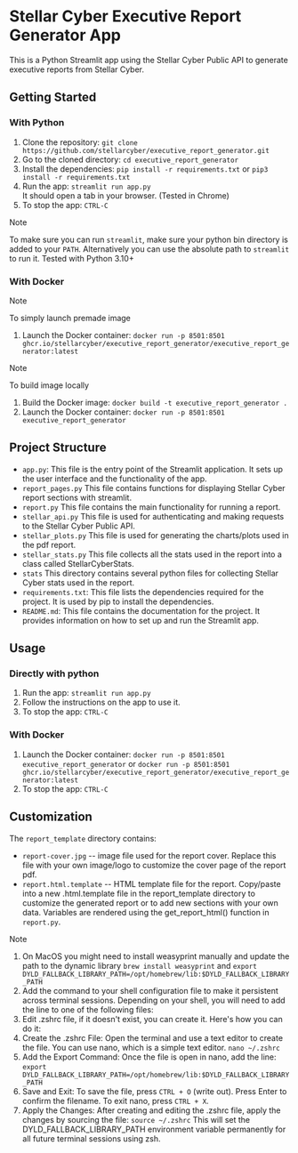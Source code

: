 # Stellar Cyber Executive Report Generator App

This is a Python Streamlit app using the Stellar Cyber Public API to generate executive reports from Stellar Cyber.

## Getting Started

### With Python

1. Clone the repository: `git clone https://github.com/stellarcyber/executive_report_generator.git`
2. Go to the cloned directory: `cd executive_report_generator`
3. Install the dependencies: `pip install -r requirements.txt`  or `pip3 install -r requirements.txt`
4. Run the app: `streamlit run app.py`  
   It should open a tab in your browser. (Tested in Chrome)
5. To stop the app: `CTRL-C`

> [!NOTE]
> To make sure you can run `streamlit`, make sure your python bin directory is added to your `PATH`. Alternatively you can use the absolute path to `streamlit` to run it.
> Tested with Python 3.10+

### With Docker

> [!NOTE]
> To simply launch premade image
1. Launch the Docker container: `docker run -p 8501:8501 ghcr.io/stellarcyber/executive_report_generator/executive_report_generator:latest`
   
> [!NOTE]
> To build image locally

1. Build the Docker image: `docker build -t executive_report_generator .`
2. Launch the Docker container: `docker run -p 8501:8501 executive_report_generator`

## Project Structure

- `app.py`: This file is the entry point of the Streamlit application. It sets up the user interface and the functionality of the app.
- `report_pages.py` This file contains functions for displaying Stellar Cyber report sections with streamlit.
- `report.py` This file contains the main functionality for running a report.
- `stellar_api.py` This file is used for authenticating and making requests to the Stellar Cyber Public API.
- `stellar_plots.py` This file is used for generating the charts/plots used in the pdf report.
- `stellar_stats.py` This file collects all the stats used in the report into a class called StellarCyberStats.
- `stats` This directory contains several python files for collecting Stellar Cyber stats used in the report.
- `requirements.txt`: This file lists the dependencies required for the project. It is used by pip to install the dependencies.
- `README.md`: This file contains the documentation for the project. It provides information on how to set up and run the Streamlit app.

## Usage

### Directly with python

1. Run the app: `streamlit run app.py`
2. Follow the instructions on the app to use it.
3. To stop the app: `CTRL-C`

### With Docker
1. Launch the Docker container: `docker run -p 8501:8501 executive_report_generator` or `docker run -p 8501:8501 ghcr.io/stellarcyber/executive_report_generator/executive_report_generator:latest`
2. To stop the app: `CTRL-C`


## Customization

The `report_template` directory contains:
- `report-cover.jpg` -- image file used for the report cover. Replace this file with your own image/logo to customize the cover page of the report pdf.
- `report.html.template` -- HTML template file for the report. Copy/paste into a new .html.template file in the report_template directory to customize the generated report or to add new sections with your own data. Variables are rendered using the get_report_html() function in `report.py`.

> [!NOTE]
> 1. On MacOS you might need to install weasyprint manually and update the path to the dynamic library
> `brew install weasyprint`
>  and `export DYLD_FALLBACK_LIBRARY_PATH=/opt/homebrew/lib:$DYLD_FALLBACK_LIBRARY_PATH`
> 2. Add the command to your shell configuration file to make it persistent across terminal sessions. Depending on your shell, you will need to add the line to one of the following files:
> 3. Edit .zshrc file, if it doesn't exist, you can create it. Here's how you can do it:
> 4. Create the .zshrc File: Open the terminal and use a text editor to create the file. You can use nano, which is a simple text editor.
> `nano ~/.zshrc`
> 5. Add the Export Command: Once the file is open in nano, add the line:
> `export DYLD_FALLBACK_LIBRARY_PATH=/opt/homebrew/lib:$DYLD_FALLBACK_LIBRARY_PATH`
> 6. Save and Exit:
> To save the file, press `CTRL + O` (write out).
> Press Enter to confirm the filename.
> To exit nano, press `CTRL + X`.
> 7. Apply the Changes: After creating and editing the .zshrc file, apply the changes by sourcing the file:
> `source ~/.zshrc`
> This will set the DYLD_FALLBACK_LIBRARY_PATH environment variable permanently for all future terminal sessions using zsh.
